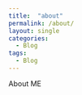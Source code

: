 ```yaml
---
title:  "about"
permalink: /about/
layout: single
categories:
  - Blog
tags:
  - Blog
---
```


About ME
